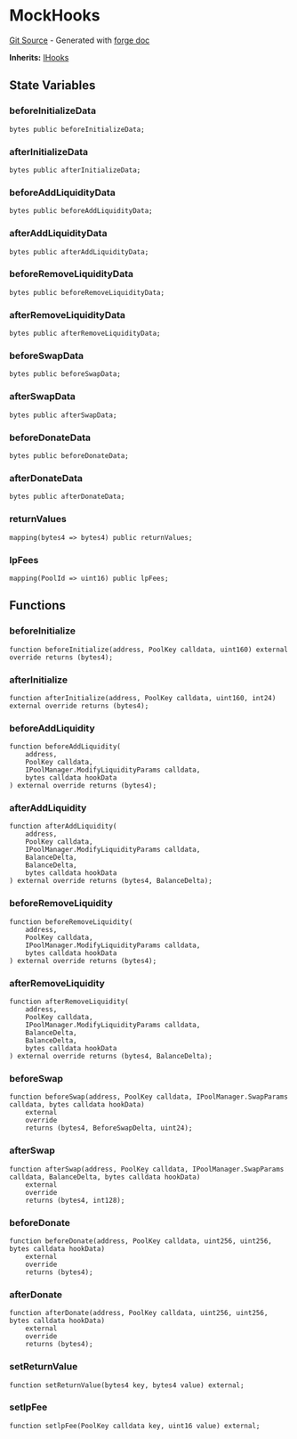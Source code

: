 # MockHooks
[Git Source](https://github.com/uniswap/v4-core/blob/d4185626c68e29de37023e453623d44cb9c12b51/src/test/MockHooks.sol) - Generated with [forge doc](https://book.getfoundry.sh/reference/forge/forge-doc)

**Inherits:**
[IHooks](contracts/v4/reference/core/interfaces/IHooks.md)


## State Variables
### beforeInitializeData

```solidity
bytes public beforeInitializeData;
```


### afterInitializeData

```solidity
bytes public afterInitializeData;
```


### beforeAddLiquidityData

```solidity
bytes public beforeAddLiquidityData;
```


### afterAddLiquidityData

```solidity
bytes public afterAddLiquidityData;
```


### beforeRemoveLiquidityData

```solidity
bytes public beforeRemoveLiquidityData;
```


### afterRemoveLiquidityData

```solidity
bytes public afterRemoveLiquidityData;
```


### beforeSwapData

```solidity
bytes public beforeSwapData;
```


### afterSwapData

```solidity
bytes public afterSwapData;
```


### beforeDonateData

```solidity
bytes public beforeDonateData;
```


### afterDonateData

```solidity
bytes public afterDonateData;
```


### returnValues

```solidity
mapping(bytes4 => bytes4) public returnValues;
```


### lpFees

```solidity
mapping(PoolId => uint16) public lpFees;
```


## Functions
### beforeInitialize


```solidity
function beforeInitialize(address, PoolKey calldata, uint160) external override returns (bytes4);
```

### afterInitialize


```solidity
function afterInitialize(address, PoolKey calldata, uint160, int24) external override returns (bytes4);
```

### beforeAddLiquidity


```solidity
function beforeAddLiquidity(
    address,
    PoolKey calldata,
    IPoolManager.ModifyLiquidityParams calldata,
    bytes calldata hookData
) external override returns (bytes4);
```

### afterAddLiquidity


```solidity
function afterAddLiquidity(
    address,
    PoolKey calldata,
    IPoolManager.ModifyLiquidityParams calldata,
    BalanceDelta,
    BalanceDelta,
    bytes calldata hookData
) external override returns (bytes4, BalanceDelta);
```

### beforeRemoveLiquidity


```solidity
function beforeRemoveLiquidity(
    address,
    PoolKey calldata,
    IPoolManager.ModifyLiquidityParams calldata,
    bytes calldata hookData
) external override returns (bytes4);
```

### afterRemoveLiquidity


```solidity
function afterRemoveLiquidity(
    address,
    PoolKey calldata,
    IPoolManager.ModifyLiquidityParams calldata,
    BalanceDelta,
    BalanceDelta,
    bytes calldata hookData
) external override returns (bytes4, BalanceDelta);
```

### beforeSwap


```solidity
function beforeSwap(address, PoolKey calldata, IPoolManager.SwapParams calldata, bytes calldata hookData)
    external
    override
    returns (bytes4, BeforeSwapDelta, uint24);
```

### afterSwap


```solidity
function afterSwap(address, PoolKey calldata, IPoolManager.SwapParams calldata, BalanceDelta, bytes calldata hookData)
    external
    override
    returns (bytes4, int128);
```

### beforeDonate


```solidity
function beforeDonate(address, PoolKey calldata, uint256, uint256, bytes calldata hookData)
    external
    override
    returns (bytes4);
```

### afterDonate


```solidity
function afterDonate(address, PoolKey calldata, uint256, uint256, bytes calldata hookData)
    external
    override
    returns (bytes4);
```

### setReturnValue


```solidity
function setReturnValue(bytes4 key, bytes4 value) external;
```

### setlpFee


```solidity
function setlpFee(PoolKey calldata key, uint16 value) external;
```

